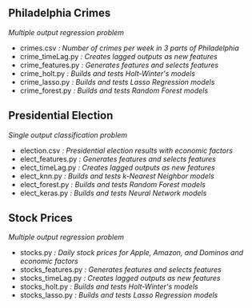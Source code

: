 ## Philadelphia Crimes 
*Multiple output regression problem*
- crimes.csv *: Number of crimes per week in 3 parts of Philadelphia*
- crime_timeLag.py *: Creates lagged outputs as new features*
- crime_features.py *: Generates features and selects features*
- crime_holt.py *: Builds and tests Holt-Winter's models*
- crime_lasso.py *: Builds and tests Lasso Regression models*
- crime_forest.py *: Builds and tests Random Forest models*

## Presidential Election
*Single output classification problem*
- election.csv *: Presidential election results with economic factors*
- elect_features.py *: Generates features and selects features*
- elect_timeLag.py *: Creates lagged outputs as new features*
- elect_knn.py *: Builds and tests k-Nearest Neighbor models*
- elect_forest.py *: Builds and tests Random Forest models*
- elect_keras.py *: Builds and tests Neural Network models*

## Stock Prices
*Multiple output regression problem*
- stocks.py *: Daily stock prices for Apple, Amazon, and Dominos and economic factors*
- stocks_features.py *: Generates features and selects features*
- stocks_timeLag.py *: Creates lagged outputs as new features*
- stocks_holt.py *: Builds and tests Holt-Winter's models*
- stocks_lasso.py *: Builds and tests Lasso Regression models*
